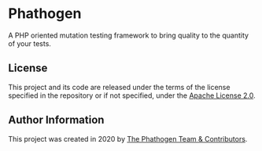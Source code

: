# Phathogen

A PHP oriented mutation testing framework to bring quality to the quantity of your tests.

## License

This project and its code are released under the terms of the license specified in the repository or if not specified, under the [Apache License 2.0](https://raw.githubusercontent.com/phathogen/phathogen/master/LICENSE).

## Author Information

This project was created in 2020 by [The Phathogen Team & Contributors](https://github.com/phathogen/phathogen/graphs/contributors).
